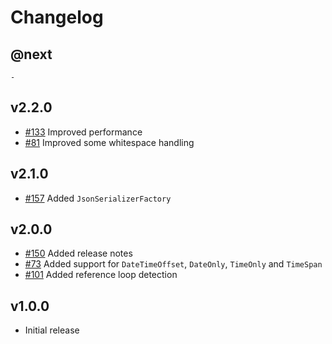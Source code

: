 # Changelog

## @next

`-`

## v2.2.0

- [#133](https://github.com/Marvin-Brouwer/FluentSerializer/issues/133) Improved performance
- [#81](https://github.com/Marvin-Brouwer/FluentSerializer/issues/81) Improved some whitespace handling

## v2.1.0

- [#157](https://github.com/Marvin-Brouwer/FluentSerializer/issues/157) Added `JsonSerializerFactory`

## v2.0.0

- [#150](https://github.com/Marvin-Brouwer/FluentSerializer/issues/150) Added release notes
- [#73](https://github.com/Marvin-Brouwer/FluentSerializer/issues/73) Added support for `DateTimeOffset`, `DateOnly`, `TimeOnly` and `TimeSpan`
- [#101](https://github.com/Marvin-Brouwer/FluentSerializer/issues/101) Added reference loop detection

## v1.0.0

- Initial release
